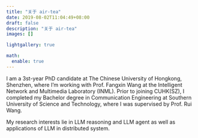 ```yaml
---
title: "关于 air-tea"
date: 2019-08-02T11:04:49+08:00
draft: false
description: "关于 air-tea"
images: []

lightgallery: true

math:
  enable: true
---
```


I am a 3st-year PhD candidate at The Chinese University of Hongkong, Shenzhen, where I’m working with Prof. Fangxin Wang at the Intelligent Network and Multimedia Laboratory (INML). Prior to joining CUHK(SZ), I completed my Bachelor degree in Communication Engineering at Southern University of Science and Technology, where I was supervised by Prof. Rui Wang. 

My research interests lie in LLM reasoning and LLM agent as well as applications of LLM in distributed system. 